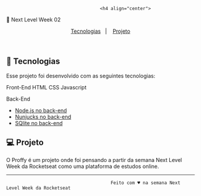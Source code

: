     
                                       
                                       <h4 align="center">
  🚀 Next Level Week 02
</h4>

<p align="center">
  <a href="#rocket-tecnologias">Tecnologias</a>&nbsp;&nbsp;&nbsp;|&nbsp;&nbsp;&nbsp;
  <a href="#-projeto">Projeto</a>
</p>

<br>

## :rocket: Tecnologias

Esse projeto foi desenvolvido com as seguintes tecnologias:

Front-End
HTML
CSS
Javascript

Back-End
- [Node.js no back-end](https://nodejs.org/en/)
- [Nunjucks no back-end](https://mozilla.github.io/nunjucks/)
- [SQlite no back-end](https://www.sqlite.org/index.html)






## 💻 Projeto

O Proffy é um projeto onde foi pensando a partir da semana Next Level Week da Rocketseat como uma plataforma de estudos online.



------

                                           Feito com ♥ na semana Next Level Week da Rocketseat 


